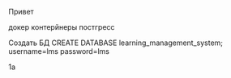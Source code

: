 Привет

докер контерйнеры
постгресс 



Создать БД
CREATE DATABASE learning_management_system;
username=lms
password=lms


1a

